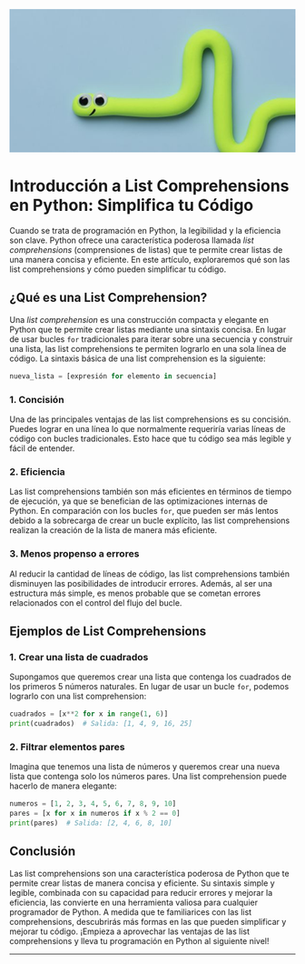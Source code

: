 
![alt text](https://github.com/vettulo/ctp_blog/blob/main/python-list.jpg)

# Introducción a List Comprehensions en Python: Simplifica tu Código
Cuando se trata de programación en Python, la legibilidad y la eficiencia son clave. Python ofrece una característica poderosa llamada *list comprehensions* (comprensiones de listas) que te permite crear listas de una manera concisa y eficiente. En este artículo, exploraremos qué son las list comprehensions y cómo pueden simplificar tu código.
## ¿Qué es una List Comprehension?
Una *list comprehension* es una construcción compacta y elegante en Python que te permite crear listas mediante una sintaxis concisa. En lugar de usar bucles `for` tradicionales para iterar sobre una secuencia y construir una lista, las list comprehensions te permiten lograrlo en una sola línea de código.
La sintaxis básica de una list comprehension es la siguiente:
```python
nueva_lista = [expresión for elemento in secuencia]

```
### 1. Concisión
Una de las principales ventajas de las list comprehensions es su concisión. Puedes lograr en una línea lo que normalmente requeriría varias líneas de código con bucles tradicionales. Esto hace que tu código sea más legible y fácil de entender.
### 2. Eficiencia
Las list comprehensions también son más eficientes en términos de tiempo de ejecución, ya que se benefician de las optimizaciones internas de Python. En comparación con los bucles `for`, que pueden ser más lentos debido a la sobrecarga de crear un bucle explícito, las list comprehensions realizan la creación de la lista de manera más eficiente.
### 3. Menos propenso a errores
Al reducir la cantidad de líneas de código, las list comprehensions también disminuyen las posibilidades de introducir errores. Además, al ser una estructura más simple, es menos probable que se cometan errores relacionados con el control del flujo del bucle.
## Ejemplos de List Comprehensions
### 1. Crear una lista de cuadrados
Supongamos que queremos crear una lista que contenga los cuadrados de los primeros 5 números naturales. En lugar de usar un bucle `for`, podemos lograrlo con una list comprehension:
```python
cuadrados = [x**2 for x in range(1, 6)]
print(cuadrados)  # Salida: [1, 4, 9, 16, 25]

```
### 2. Filtrar elementos pares
Imagina que tenemos una lista de números y queremos crear una nueva lista que contenga solo los números pares. Una list comprehension puede hacerlo de manera elegante:
```python
numeros = [1, 2, 3, 4, 5, 6, 7, 8, 9, 10]
pares = [x for x in numeros if x % 2 == 0]
print(pares)  # Salida: [2, 4, 6, 8, 10]

```
## Conclusión
Las list comprehensions son una característica poderosa de Python que te permite crear listas de manera concisa y eficiente. Su sintaxis simple y legible, combinada con su capacidad para reducir errores y mejorar la eficiencia, las convierte en una herramienta valiosa para cualquier programador de Python. A medida que te familiarices con las list comprehensions, descubrirás más formas en las que pueden simplificar y mejorar tu código. ¡Empieza a aprovechar las ventajas de las list comprehensions y lleva tu programación en Python al siguiente nivel!


 --------
